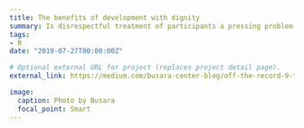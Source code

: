 ```yaml
---
title: The benefits of development with dignity
summary: Is disrespectful treatment of participants a pressing problem in aid?.
tags:
- R
date: "2019-07-27T00:00:00Z"

# Optional external URL for project (replaces project detail page).
external_link: https://medium.com/busara-center-blog/off-the-record-9-the-benefits-of-development-with-dignity-1d1bc0e492e2

image:
  caption: Photo by Busara
  focal_point: Smart
---
```

